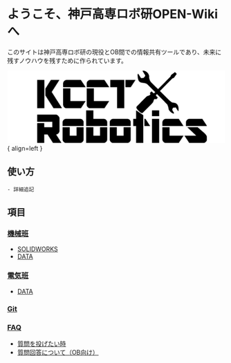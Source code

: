 # ようこそ、神戸高専ロボ研OPEN-Wikiへ
このサイトは神戸高専ロボ研の現役とOB間での情報共有ツールであり、未来に残すノウハウを残すために作られています。

![alt text](../image/IMG_0367.JPG){ align=left }


## 使い方
    - 詳細追記
## 項目
### [機械班](https://miyamiyamon.github.io/faq2answer/Mech/)
- [SOLIDWORKS](https://miyamiyamon.github.io/faq2answer/Mech/SOLIDWORKS)
- [DATA](https://miyamiyamon.github.io/faq2answer/Mech/M-Data)

### [電気班](https://miyamiyamon.github.io/faq2answer/Electric/)
- [DATA](https://miyamiyamon.github.io/faq2answer/Electric/E-Data)

### [Git]()
### [FAQ](https://miyamiyamon.github.io/faq2answer/FAQ)
- [質問を投げたい時](https://github.com/miyamiyamon/faq2answer/issues/new?assignees=&labels=&projects=KobeKosenRobotics%2F6&template=faq-form.yaml&title=%5BFAQ%5D%EF%BC%9A)
- [質問回答について（OB向け）](https://miyamiyamon.github.io/faq2answer/FAQ/OB/)